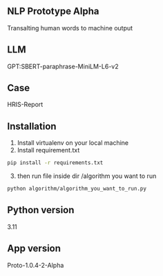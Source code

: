 ## NLP Prototype Alpha
Transalting human words to machine output

## LLM
GPT:SBERT-paraphrase-MiniLM-L6-v2

## Case
HRIS-Report

## Installation
1. Install virtualenv on your local machine
2. Install requirement.txt
```bash
pip install -r requirements.txt
```
3. then run file inside dir /algorithm you want to run
```bash
python algorithm/algorithm_you_want_to_run.py
```

## Python version
3.11

## App version
Proto-1.0.4-2-Alpha